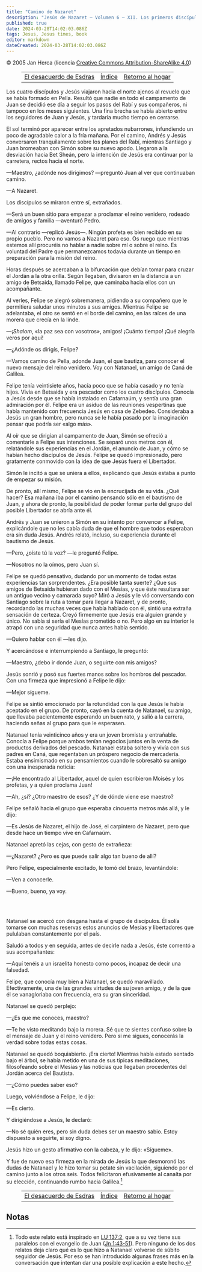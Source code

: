 ```yaml
---
title: "Camino de Nazaret"
description: "Jesús de Nazaret — Volumen 6 — XII. Los primeros discípulos"
published: true
date: 2024-03-28T14:02:03.086Z
tags: Jesus, Jesus times, book
editor: markdown
dateCreated: 2024-03-28T14:02:03.086Z
---
```


<p class="v-card v-sheet theme--light grey lighten-3 px-2">© 2005 Jan Herca (licencia <a href="/es/license">Creative Commons Attribution-ShareAlike 4.0</a>)</p>

<figure class="table chapter-navigator">
  <table>
    <tbody>
      <tr>
        <td>
        <a href="/es/book/Jan_Herca/Jesus_of_Nazareth_Vol_06/12_130">
          <span class="mdi mdi-arrow-left-drop-circle"></span><span class="pl-2">El desacuerdo de Esdras</span>
        </a>
        </td>
        <td>
        <a href="/es/book/Jan_Herca/Jesus_of_Nazareth_Vol_06#índice">
          <span class="mdi mdi-book-open-variant"></span><span class="pl-2">Índice</span>
        </a>
        </td>
        <td>
        <a href="/es/book/Jan_Herca/Jesus_of_Nazareth_Vol_06/12_150">
          <span class="pr-2">Retorno al hogar</span><span class="mdi mdi-arrow-right-drop-circle"></span>
        </a>
        </td>
      </tr>
    </tbody>
  </table>
</figure>


Los cuatro discípulos y Jesús viajaron hacia el norte ajenos al revuelo que se había formado en Pella. Resultó que nadie en todo el campamento de Juan se decidió ese día a seguir los pasos del Rabí y sus compañeros, ni tampoco en los meses siguientes. Una fina brecha se había abierto entre los seguidores de Juan y Jesús, y tardaría mucho tiempo en cerrarse.

El sol terminó por aparecer entre los apretados nubarrones, infundiendo un poco de agradable calor a la fría mañana. Por el camino, Andrés y Jesús conversaron tranquilamente sobre los planes del Rabí, mientras Santiago y Juan bromeaban con Simón sobre su nuevo apodo. Llegaron a la desviación hacia Bet Sheán, pero la intención de Jesús era continuar por la carretera, rectos hacia el norte.

—Maestro, ¿adónde nos dirigimos? —preguntó Juan al ver que continuaban camino.

—A Nazaret.

Los discípulos se miraron entre sí, extrañados.

—Será un buen sitio para empezar a proclamar el reino venidero, rodeado de amigos y familia —aventuró Pedro.

—Al contrario —replicó Jesús—. Ningún profeta es bien recibido en su propio pueblo. Pero no vamos a Nazaret para eso. Os ruego que mientras estemos allí procuréis no hablar a nadie sobre mí o sobre el reino. Es voluntad del Padre que permanezcamos todavía durante un tiempo en preparación para la misión del reino.

Horas después se acercaban a la bifurcación que debían tomar para cruzar el Jordán a la otra orilla. Según llegaban, divisaron en la distancia a un amigo de Betsaida, llamado Felipe, que caminaba hacia ellos con un acompañante.

Al verles, Felipe se alegró sobremanera, pidiendo a su compañero que le permitiera saludar unos minutos a sus amigos. Mientras Felipe se adelantaba, el otro se sentó en el borde del camino, en las raíces de una morera que crecía en la linde.

—¡_Shalom_, «la paz sea con vosotros», amigos! ¡Cuánto tiempo! ¡Qué alegría veros por aquí!

—¿Adónde os dirigís, Felipe?

—Vamos camino de Pella, adonde Juan, el que bautiza, para conocer el nuevo mensaje del reino venidero. Voy con Natanael, un amigo de Caná de Galilea.

Felipe tenía veintisiete años, hacía poco que se había casado y no tenía hijos. Vivía en Betsaida y era pescador como los cuatro discípulos. Conocía a Jesús desde que se había instalado en Cafarnaúm, y sentía una gran admiración por él. Felipe era un asiduo de las reuniones vespertinas que había mantenido con frecuencia Jesús en casa de Zebedeo. Consideraba a Jesús un gran hombre, pero nunca se le había pasado por la imaginación pensar que podría ser «algo más».

Al oír que se dirigían al campamento de Juan, Simón se ofreció a comentarle a Felipe sus intenciones. Se separó unos metros con él, relatándole sus experiencias en el Jordán, el anuncio de Juan, y cómo se habían hecho discípulos de Jesús. Felipe se quedó impresionado, pero gratamente conmovido con la idea de que Jesús fuera el Libertador.

Simón le incitó a que se uniera a ellos, explicando que Jesús estaba a punto de empezar su misión.

De pronto, allí mismo, Felipe se vio en la encrucijada de su vida. ¿Qué hacer? Esa mañana iba por el camino pensando sólo en el bautismo de Juan, y ahora de pronto, la posibilidad de poder formar parte del grupo del posible Libertador se abría ante él.

Andrés y Juan se unieron a Simón en su intento por convencer a Felipe, explicándole que no les cabía duda de que el hombre que todos esperaban era sin duda Jesús. Andrés relató, incluso, su experiencia durante el bautismo de Jesús.

—Pero, ¿oíste tú la voz? —le preguntó Felipe.

—Nosotros no la oímos, pero Juan sí.

Felipe se quedó pensativo, dudando por un momento de todas estas experiencias tan sorprendentes. ¿Era posible tanta suerte? ¿Que sus amigos de Betsaida hubieran dado con el Mesías, y que éste resultara ser un antiguo vecino y camarada suyo? Miró a Jesús y le vió conversando con Santiago sobre la ruta a tomar para llegar a Nazaret, y de pronto, recordando las muchas veces que había hablado con él, sintió una extraña sensación de certeza. Creyó firmemente que Jesús era alguien grande y único. No sabía si sería el Mesías prometido o no. Pero algo en su interior le atrapó con una seguridad que nunca antes había sentido.

—Quiero hablar con él —les dijo.

Y acercándose e interrumpiendo a Santiago, le preguntó:

—Maestro, ¿debo ir donde Juan, o seguirte con mis amigos?

Jesús sonrió y posó sus fuertes manos sobre los hombros del pescador. Con una firmeza que impresionó a Felipe le dijo:

—Mejor sígueme.

Felipe se sintió emocionado por la rotundidad con la que Jesús le había aceptado en el grupo. De pronto, cayó en la cuenta de Natanael, su amigo, que llevaba pacientemente esperando un buen rato, y salió a la carrera, haciendo señas al grupo para que le esperasen.

Natanael tenía veinticinco años y era un joven bromista y entrañable. Conocía a Felipe porque ambos tenían negocios juntos en la venta de productos derivados del pescado. Natanael estaba soltero y vivía con sus padres en Caná, que regentaban un próspero negocio de mercadería. Estaba ensimismado en su pensamientos cuando le sobresaltó su amigo con una inesperada noticia:

—¡He encontrado al Libertador, aquel de quien escribieron Moisés y los profetas, y a quien proclama Juan!

—Ah, ¿sí? ¿Otro maestro de esos? ¿Y de dónde viene ese maestro?

Felipe señaló hacia el grupo que esperaba cincuenta metros más allá, y le dijo:

—Es Jesús de Nazaret, el hijo de José, el carpintero de Nazaret, pero que desde hace un tiempo vive en Cafarnaúm.

Natanael apretó las cejas, con gesto de extrañeza:

—¿Nazaret? ¿Pero es que puede salir algo tan bueno de allí?

Pero Felipe, especialmente excitado, le tomó del brazo, levantándole:

—Ven a conocerle.

—Bueno, bueno, ya voy.

<br>
<br>


Natanael se acercó con desgana hasta el grupo de discípulos. Él solía tomarse con muchas reservas estos anuncios de Mesías y libertadores que pululaban constantemente por el país.

Saludó a todos y en seguida, antes de decirle nada a Jesús, éste comentó a sus acompañantes:

—Aquí tenéis a un israelita honesto como pocos, incapaz de decir una falsedad.

Felipe, que conocía muy bien a Natanael, se quedó maravillado. Efectivamente, una de las grandes virtudes de su joven amigo, y de la que él se vanagloriaba con frecuencia, era su gran sinceridad.

Natanael se quedó perplejo:

—¿Es que me conoces, maestro?

—Te he visto meditando bajo la morera. Sé que te sientes confuso sobre la el mensaje de Juan y el reino venidero. Pero si me sigues, conocerás la verdad sobre todas estas cosas.

Natanael se quedó boquiabierto. ¡Era cierto! Mientras había estado sentado bajo el árbol, se había metido en una de sus típicas meditaciones, filosofeando sobre el Mesías y las noticias que llegaban procedentes del Jordán acerca del Bautista.

—¿Cómo puedes saber eso?

Luego, volviéndose a Felipe, le dijo:

—Es cierto.

Y dirigiéndose a Jesús, le declaró:

—No sé quién eres, pero sin duda debes ser un maestro sabio. Estoy dispuesto a seguirte, si soy digno.

Jesús hizo un gesto afirmativo con la cabeza, y le dijo: «Sígueme».

Y fue de nuevo esa firmeza en la mirada de Jesús la que desmoronó las dudas de Natanael y le hizo tomar su petate sin vacilación, siguiendo por el camino junto a los otros seis. Todos felicitaron efusivamente al canaíta por su elección, continuando rumbo hacia Galilea.[^1]


<figure class="table chapter-navigator">
  <table>
    <tbody>
      <tr>
        <td>
        <a href="/es/book/Jan_Herca/Jesus_of_Nazareth_Vol_06/12_130">
          <span class="mdi mdi-arrow-left-drop-circle"></span><span class="pl-2">El desacuerdo de Esdras</span>
        </a>
        </td>
        <td>
        <a href="/es/book/Jan_Herca/Jesus_of_Nazareth_Vol_06#índice">
          <span class="mdi mdi-book-open-variant"></span><span class="pl-2">Índice</span>
        </a>
        </td>
        <td>
        <a href="/es/book/Jan_Herca/Jesus_of_Nazareth_Vol_06/12_150">
          <span class="pr-2">Retorno al hogar</span><span class="mdi mdi-arrow-right-drop-circle"></span>
        </a>
        </td>
      </tr>
    </tbody>
  </table>
</figure>


## Notas

[^1]: Todo este relato está inspirado en [LU 137:2](/es/The_Urantia_Book/137#p2), que a su vez tiene sus paralelos con el evangelio de Juan ([Jn 1:43-51](/es/Bible/John/1#v43)). Pero ninguno de los dos relatos deja claro qué es lo que hizo a Natanael volverse de súbito seguidor de Jesús. Por eso se han introducido algunas frases más en la conversación que intentan dar una posible explicación a este hecho.